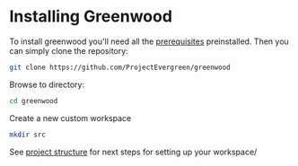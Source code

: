 # Installing Greenwood

To install greenwood you'll need all the [prerequisites](/getting-started/system-requirements) preinstalled. Then you can simply clone the repository:

```bash
git clone https://github.com/ProjectEvergreen/greenwood
```

Browse to directory:

```bash
cd greenwood
```

Create a new custom workspace

```bash
mkdir src
```

See [project structure](/getting-started/project-structure) for next steps for setting up your workspace/